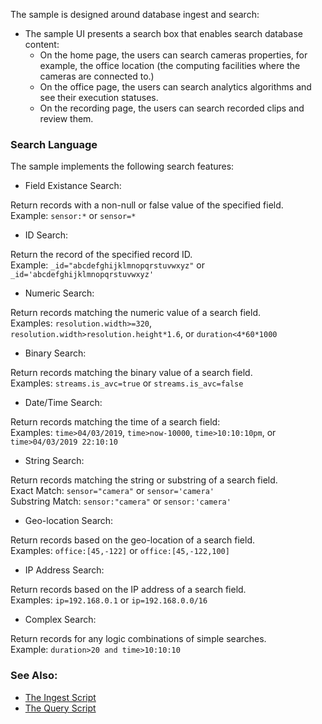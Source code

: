 
The sample is designed around database ingest and search:
- The sample UI presents a search box that enables search database content:    
  - On the home page, the users can search cameras properties, for example, the office location (the computing facilities where the cameras are connected to.)    
  - On the office page, the users can search analytics algorithms and see their execution statuses.    
  - On the recording page, the users can search recorded clips and review them.    

### Search Language  

The sample implements the following search features:    

- Field Existance Search:   

Return records with a non-null or false value of the specified field.    
Example: ```sensor:*``` or ```sensor=*```    

- ID Search:

Return the record of the specified record ID.    
Example: ```_id="abcdefghijklmnopqrstuvwxyz"``` or ```_id='abcdefghijklmnopqrstuvwxyz'```   

- Numeric Search:   

Return records matching the numeric value of a search field.    
Examples: ```resolution.width>=320```, ```resolution.width>resolution.height*1.6```, or ```duration<4*60*1000```       

- Binary Search:   

Return records matching the binary value of a search field.    
Examples: ```streams.is_avc=true``` or ```streams.is_avc=false```       

- Date/Time Search:    

Return records matching the time of a search field:    
Examples: ```time>04/03/2019```, ```time>now-10000```, ```time>10:10:10pm```, or ```time>04/03/2019 22:10:10```   

- String Search:   

Return records matching the string or substring of a search field.    
Exact Match: ```sensor="camera"``` or ```sensor='camera'```       
Substring Match: ```sensor:"camera"``` or ```sensor:'camera'```       

- Geo-location Search:    

Return records based on the geo-location of a search field.    
Examples: ```office:[45,-122]``` or ```office:[45,-122,100]```   

- IP Address Search:

Return records based on the IP address of a search field.   
Examples: `ip=192.168.0.1` or `ip=192.168.0.0/16`   

- Complex Search:   

Return records for any logic combinations of simple searches.    
Example: ```duration>20 and time>10:10:10```    

### See Also:

- [The Ingest Script](../common/db_ingest.py)  
- [The Query Script](../common/db_query.py)   

